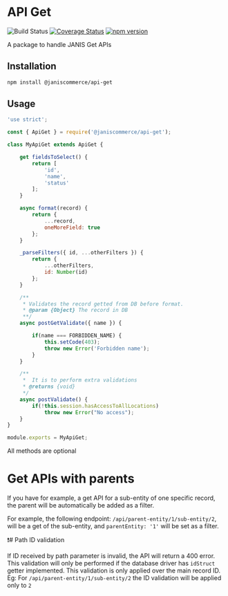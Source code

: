 # API Get

![Build Status](https://github.com/janis-commerce/api-get/workflows/Build%20Status/badge.svg)
[![Coverage Status](https://coveralls.io/repos/github/janis-commerce/api-get/badge.svg?branch=master)](https://coveralls.io/github/janis-commerce/api-get?branch=master)
[![npm version](https://badge.fury.io/js/%40janiscommerce%2Fapi-get.svg)](https://www.npmjs.com/package/@janiscommerce/api-get)

A package to handle JANIS Get APIs

## Installation
```sh
npm install @janiscommerce/api-get
```

## Usage
```js
'use strict';

const { ApiGet } = require('@janiscommerce/api-get');

class MyApiGet extends ApiGet {

	get fieldsToSelect() {
		return [
			'id',
			'name',
			'status'
		];
	}

	async format(record) {
		return {
			...record,
			oneMoreField: true
		};
	}

	_parseFilters({ id, ...otherFilters }) {
		return {
			...otherFilters,
			id: Number(id)
		};
	}

	/**
	 * Validates the record getted from DB before format.
	 * @param {Object} The record in DB
	 **/
	async postGetValidate({ name }) {

		if(name === FORBIDDEN_NAME) {
			this.setCode(403);
			throw new Error('Forbidden name');
		}
	}

	/**
	 *  It is to perform extra validations
	 * @returns {void}
	 */
	async postValidate() {
		if(!this.session.hasAccessToAllLocations)
			throw new Error("No access");
	}
}

module.exports = MyApiGet;
```

All methods are optional

# Get APIs with parents

If you have for example, a get API for a sub-entity of one specific record, the parent will be automatically be added as a filter.

For example, the following endpoint: `/api/parent-entity/1/sub-entity/2`, will be a get of the sub-entity, and `parentEntity: '1'` will be set as a filter.

❗# Path ID validation

If ID received by path parameter is invalid, the API will return a 400 error.
This validation will only be performed if the database driver has `idStruct` getter implemented.
This validation is only applied over the main record ID.
Eg: For `/api/parent-entity/1/sub-entity/2` the ID validation will be applied only to `2`
